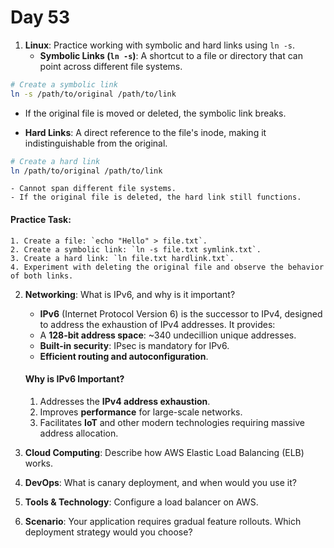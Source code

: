 # Day 53


1. **Linux**: Practice working with symbolic and hard links using `ln -s`.
   - **Symbolic Links (`ln -s`)**: A shortcut to a file or directory that can point across different file systems.
  ```bash
  # Create a symbolic link
  ln -s /path/to/original /path/to/link
  ```
   - If the original file is moved or deleted, the symbolic link breaks.

   - **Hard Links**: A direct reference to the file's inode, making it indistinguishable from the original.
  ```bash
  # Create a hard link
  ln /path/to/original /path/to/link
  ```
    - Cannot span different file systems.
    - If the original file is deleted, the hard link still functions.

   #### **Practice Task**:
    1. Create a file: `echo "Hello" > file.txt`.
    2. Create a symbolic link: `ln -s file.txt symlink.txt`.
    3. Create a hard link: `ln file.txt hardlink.txt`.
    4. Experiment with deleting the original file and observe the behavior of both links.


2. **Networking**: What is IPv6, and why is it important?
   - **IPv6** (Internet Protocol Version 6) is the successor to IPv4, designed to address the exhaustion of IPv4 addresses. It provides:
    - A **128-bit address space**: ~340 undecillion unique addresses.
    - **Built-in security**: IPsec is mandatory for IPv6.
    - **Efficient routing and autoconfiguration**.
  
   #### **Why is IPv6 Important?**
    1. Addresses the **IPv4 address exhaustion**.
    2. Improves **performance** for large-scale networks.
    3. Facilitates **IoT** and other modern technologies requiring massive address allocation.


3. **Cloud Computing**: Describe how AWS Elastic Load Balancing (ELB) works.

4. **DevOps**: What is canary deployment, and when would you use it?

5. **Tools & Technology**: Configure a load balancer on AWS.

6. **Scenario**: Your application requires gradual feature rollouts. Which deployment strategy would you choose?


